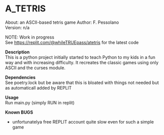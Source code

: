 # A_TETRIS 
About:      an ASCII-based tetris game 
Author:     F. Pessolano  
Version:    n/a

NOTE:       Work in progress  
            See https://replit.com/@whileTRUEpass/atetris for the latest code  


**Description**  
This is a python project initially started to teach Python to my kids in a fun way and with increasing difficulty. It recreates the classic games using only ASCII and the curses module.  

**Dependencies**  
See poetry.lock but be aware that this is bloated with things not needed but as automaticall added by REPLIT 

**Usage**  
Run main.py (simply RUN in replit)

**Known BUGS**  
 - unfortunatelya free REPLIT account quite slow even for such a simple game






